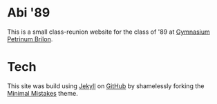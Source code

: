# Abi '89
This is a small class-reunion website for the class of '89 at [Gymnasium Petrinum Brilon](http://www.petrinum-brilon.de/).

# Tech
This site was build using [Jekyll](www.jekyllrb.com) on [GitHub](www.github.com) by shamelessly forking
the [Minimal Mistakes](http://mmistakes.github.io/minimal-mistakes) theme.

